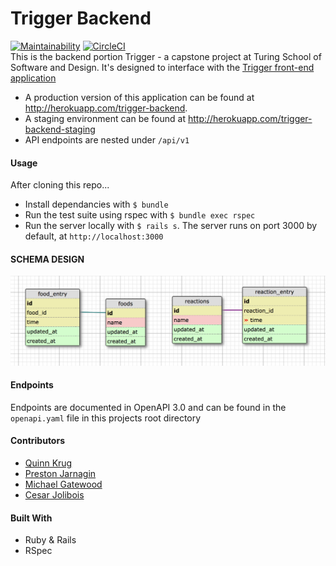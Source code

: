 # Trigger Backend
[![Maintainability](https://api.codeclimate.com/v1/badges/e20e946107d86caff2e0/maintainability)](https://codeclimate.com/github/prestonjarnagin/trigger_backend/maintainability)
[![CircleCI](https://circleci.com/gh/prestonjarnagin/trigger_backend.svg?style=svg)](https://circleci.com/gh/prestonjarnagin/trigger_backend)  
This is the backend portion Trigger - a capstone project at Turing School of Software and Design. It's designed to interface with the [Trigger front-end application](https://github.com/Diazblack/trigger)

- A production version of this application can be found at http://herokuapp.com/trigger-backend.
- A staging environment can be found at http://herokuapp.com/trigger-backend-staging
- API endpoints are nested under `/api/v1`

#### Usage
After cloning this repo...
- Install dependancies with `$ bundle`
- Run the test suite using rspec with `$ bundle exec rspec`
- Run the server locally with `$ rails s`. The server runs on port 3000 by default, at `http://localhost:3000`

#### SCHEMA DESIGN
![alt text](https://raw.githubusercontent.com/prestonjarnagin/trigger_backend/master/schema_design.png)

#### Endpoints
Endpoints are documented in OpenAPI 3.0 and can be found in the `openapi.yaml` file in this projects root directory

#### Contributors
 - [Quinn Krug](https://github.com/Q-Win)
 - [Preston Jarnagin](https://github.com/prestonjarnagin)
 - [Michael Gatewood](https://github.com/mngatewood)
 - [Cesar Jolibois](https://github.com/Diazblack)

#### Built With
- Ruby & Rails
- RSpec
